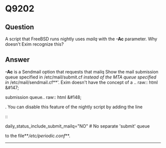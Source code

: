 Q9202
=====

Question
--------

A script that FreeBSD runs nightly uses *mailq* with the **-Ac**
parameter. Why doesn't Exim recognize this?

Answer
------

**-Ac** is a Sendmail option that requests that mailq  Show the mail submission queue specified in  /etc/mail/submit.cf *instead of the MTA queue specified in*
/etc/mail/sendmail.cf\*\*'. Exim doesn't have the concept of a .. raw::
html &\#147;

submission queue.. raw:: html &\#148;

. You can disable this feature of the nightly script by adding the line

::

daily\_status\_include\_submit\_mailq="NO" \# No separate 'submit' queue

to the file*\**/etc/periodic.conf*\**.

* * * * *
